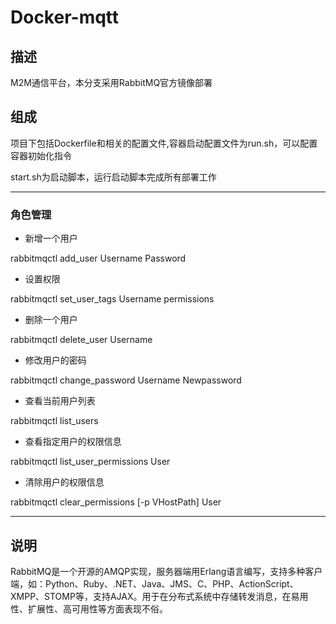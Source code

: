 # Docker-mqtt

## 描述

M2M通信平台，本分支采用RabbitMQ官方镜像部署

## 组成

项目下包括Dockerfile和相关的配置文件,容器启动配置文件为run.sh，可以配置容器初始化指令

start.sh为启动脚本，运行启动脚本完成所有部署工作


---

### 角色管理

- 新增一个用户

rabbitmqctl  add_user  Username  Password

-  设置权限

rabbitmqctl set_user_tags Username  permissions  


- 删除一个用户

rabbitmqctl  delete_user  Username

- 修改用户的密码

rabbitmqctl  change_password  Username  Newpassword

- 查看当前用户列表

rabbitmqctl  list_users

- 查看指定用户的权限信息

rabbitmqctl  list_user_permissions  User

-  清除用户的权限信息

rabbitmqctl  clear_permissions  [-p VHostPath]  User

---


## 说明

RabbitMQ是一个开源的AMQP实现，服务器端用Erlang语言编写，支持多种客户端，如：Python、Ruby、.NET、Java、JMS、C、PHP、ActionScript、XMPP、STOMP等，支持AJAX。用于在分布式系统中存储转发消息，在易用性、扩展性、高可用性等方面表现不俗。
